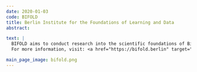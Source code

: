 ```yaml
---
date: 2020-01-03
code: BIFOLD
title: Berlin Institute for the Foundations of Learning and Data
abstract:

text: |
  BIFOLD aims to conduct research into the scientific foundations of Big Data and Machine Learning, to advance AI application development, and greatly increase the impact to society, the economy, and science. Prof. Begüm Demir is one of the Principle Investigators. <br /><br />
  For more information, visit: <a href="https://bifold.berlin" target="_blank">bifold.berlin</a>.

main_page_image: bifold.png
---
```

